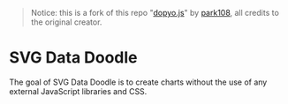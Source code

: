
> Notice: this is a fork of this repo "[dopyo.js](https://github.com/park108/dopyo.js/)" by [park108](https://github.com/park108), all credits to the original creator.

# SVG Data Doodle

The goal of SVG Data Doodle is to create charts without the use of any external JavaScript libraries and CSS.

